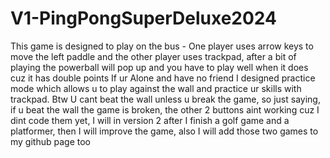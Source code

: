 # V1-PingPongSuperDeluxe2024
This game is designed to play on the bus - One player uses arrow keys to move the left paddle and the other player uses trackpad, after a bit of playing the powerball will pop up and you have to play well when it does cuz it has double points
If ur Alone and have no friend I designed practice mode which allows u to play against the wall and practice ur skills with trackpad. Btw U cant beat the wall unless u break the game, so just saying, if u beat the wall the game is broken, the other 2 buttons aint working cuz I dint code them yet, I will in version 2 after I finish a golf game and a platformer, then I will improve the game, also I will add those two games to my github page too



